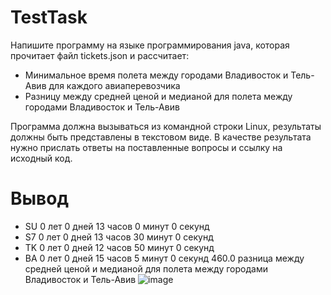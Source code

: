 # TestTask
Напишите программу на языке программирования java, которая прочитает файл tickets.json и рассчитает:
- Минимальное время полета между городами Владивосток и Тель-Авив для каждого авиаперевозчика
- Разницу между средней ценой  и медианой для полета между городами  Владивосток и Тель-Авив

Программа должна вызываться из командной строки Linux, результаты должны быть представлены в текстовом виде. 
В качестве результата нужно прислать ответы на поставленные вопросы и ссылку на исходный код.

# Вывод
- SU 0 лет 0 дней 13 часов 0 минут 0 секунд
- S7 0 лет 0 дней 13 часов 30 минут 0 секунд
- TK 0 лет 0 дней 12 часов 50 минут 0 секунд
- BA 0 лет 0 дней 15 часов 5 минут 0 секунд
460.0 разница между средней ценой  и медианой для полета между городами  Владивосток и Тель-Авив
![image](https://github.com/Muhametgaleev/TestTask/assets/99796823/def46198-c6e2-4734-9acf-260df3684175)

